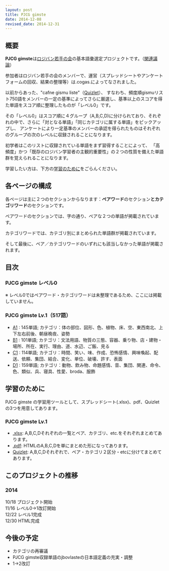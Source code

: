 ```yaml
---
layout: post
title: PJCG gimste
date: 2014-12-08
revised_date: 2014-12-31 
---
```


## 概要

<b>PJCG gimste</b>は[ロジバン若手の会](https://groups.google.com/forum/#!forum/ponjo_lojbo_citno_girzu)の基本語彙選定プロジェクトです。（[関連議論](https://groups.google.com/forum/#!topic/ponjo_lojbo_citno_girzu/8mYyBLmW_Qg)）

参加者はロジバン若手の会のメンバーで、運営（スプレッドシートやアンケートフォームの回収、結果の整理等）は.cogas.によってなされました。

以前からあった、"cafne gismu liste"（[Quizlet](http://quizlet.com/class/25374/)）、
すなわち、頻度順gismuリスト750語をメンバーの一定の基準によってさらに厳選し、基準以上のスコアを得た単語をスコア順に整理したものが「レベル0」です。

その「レベル0」はスコア順に４グループ（A,B,C,D)に分けられており、それぞれの中で、さらに「対となる単語」「同じカテゴリに属する単語」をピックアップし、
アンケートにより一定基準のメンバーの承認を得られたものはそれぞれのグループの次のレベルに収録されることになります。

初学者はこのリストに収録されている単語をまず習得することによって、
「高頻度」かつ「既存のロジバン学習者の主観的重要性」の２つの性質を備えた単語群を覚えられることになります。

学習したい方は、下方の[学習のために](#cilre)をごらんください。

## 各ページの構成

各ページは主に２つのセクションからなります：<b>ペアワード</b>のセクション<b>とカテゴリワード</b>のセクションです。

ペアワードのセクションでは、字の通り、ペアな２つの単語が掲載されています。

カテゴリワードでは、カテゴリ別にまとめられた単語群が掲載されています。

そして最後に、ペア／カテゴリワードのいずれにも該当しなかった単語が掲載されます。

## 目次

### PJCG gimste レベル0

※ レベル0ではペアワード・カテゴリワードは未整理であるため、ここには掲載していません。


### PJCG gimste Lv.1（517語）

- [A1](./1moi/A1.html) : 145単語; カテゴリ：体の部位、図形、色、植物、床、空、東西南北、上下左右前後、朝昼晩夜、姿勢
- [B1](./1moi/B1.html) : 101単語; カテゴリ：文法用語、物質の三態、容器、乗り物、店・建物・場所、所在、実行、理由、道、水辺、ご飯、見る
- [C1](./1moi/C1.html) : 114単語; カテゴリ：時間、笑い、味、作成、恐怖感情、興味喚起、配送、依頼、集団、結合、変化、単位、破壊、許す、表面
- [D1](./1moi/D1.html) : 159単語; カテゴリ：動物、飲み物、命題感情、音、集団、関連、命令、色、類似、兵、寝具、性愛、broda、服飾

## <a name ="cilre">学習のために</a>

PJCG gimste の学習用ツールとして、スプレッドシート(.xlsx)、pdf、Quizletの3つを用意してあります。

### PJCG gimste Lv.1

- [.xlsx](./1moi/PJCG_gimste_1_150110.xlsx): A,B,C,Dそれぞれの一覧とペア、カテゴリ、etc.をそれぞれまとめてあります。
- [.pdf](./1moi/PJCG_gimste_1_150110.pdf): HTMLのA,B,C,Dを単にまとめた形になってあります。
- [Quizlet](http://quizlet.com/cogas_uasanbon/folders/pjcg-gimste-lv1): A,B,C,Dそれぞれで、ペア・カテゴリ２区分・etcに分けてまとめてあります。


## このプロジェクトの推移

### 2014

10/18 プロジェクト開始  
11/16 レベル0→1改訂開始  
12/22 レベル1完成  
12/30 HTML完成  


## 今後の予定

- カテゴリの再審議
- PJCG gimste収録単語のjbovlasteの日本語定義の充実・調整
- 1→2改訂

